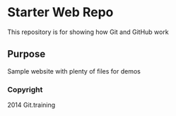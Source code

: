 # Starter Web Repo

This repository is for showing how Git and GitHub work

## Purpose

Sample website with plenty of files for demos

### Copyright

2014 Git.training
